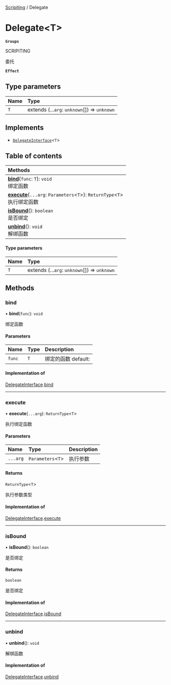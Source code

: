 [Scripiting](../groups/Scripiting.Scripiting.md) / Delegate

# Delegate<T\> <Badge type="tip" text="Class" /> <Score text="Delegate<T\>" />

**`Groups`**

SCRIPITING

委托

**`Effect`**


## Type parameters

| Name | Type |
| :------ | :------ |
| `T` | extends (...`arg`: `unknown`[]) => `unknown` |

## Implements

- [`DelegateInterface`](../interfaces/Type.DelegateInterface.md)<`T`\>

## Table of contents

| Methods |
| :-----|
| **[bind](Type.Delegate.md#bind)**(`func`: `T`): `void` <br> 绑定函数|
| **[execute](Type.Delegate.md#execute)**(`...arg`: `Parameters`<`T`\>): `ReturnType`<`T`\> <br> 执行绑定函数|
| **[isBound](Type.Delegate.md#isbound)**(): `boolean` <br> 是否绑定|
| **[unbind](Type.Delegate.md#unbind)**(): `void` <br> 解绑函数|

#### Type parameters

| Name | Type |
| :------ | :------ |
| `T` | extends (...`arg`: `unknown`[]) => `unknown` |

## Methods

### bind <Score text="bind" /> 

• **bind**(`func`): `void` 

绑定函数


#### Parameters

| Name | Type | Description |
| :------ | :------ | :------ |
| `func` | `T` |  绑定的函数 default: |


#### Implementation of

[DelegateInterface](../interfaces/Type.DelegateInterface.md).[bind](../interfaces/Type.DelegateInterface.md#bind)

___

### execute <Score text="execute" /> 

• **execute**(`...arg`): `ReturnType`<`T`\> 

执行绑定函数


#### Parameters

| Name | Type | Description |
| :------ | :------ | :------ |
| `...arg` | `Parameters`<`T`\> |  执行参数 |

#### Returns

`ReturnType`<`T`\>

执行参数类型

#### Implementation of

[DelegateInterface](../interfaces/Type.DelegateInterface.md).[execute](../interfaces/Type.DelegateInterface.md#execute)

___

### isBound <Score text="isBound" /> 

• **isBound**(): `boolean` 

是否绑定


#### Returns

`boolean`

是否绑定

#### Implementation of

[DelegateInterface](../interfaces/Type.DelegateInterface.md).[isBound](../interfaces/Type.DelegateInterface.md#isbound)

___

### unbind <Score text="unbind" /> 

• **unbind**(): `void` 

解绑函数



#### Implementation of

[DelegateInterface](../interfaces/Type.DelegateInterface.md).[unbind](../interfaces/Type.DelegateInterface.md#unbind)
